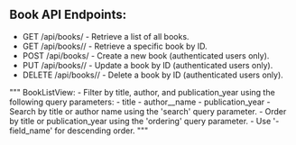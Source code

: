 ## Book API Endpoints:

- GET /api/books/ - Retrieve a list of all books.
- GET /api/books/<id>/ - Retrieve a specific book by ID.
- POST /api/books/ - Create a new book (authenticated users only).
- PUT /api/books/<id>/ - Update a book by ID (authenticated users only).
- DELETE /api/books/<id>/ - Delete a book by ID (authenticated users only).

"""
BookListView: - Filter by title, author, and publication_year using the following query parameters: - title - author\_\_name - publication_year - Search by title or author name using the 'search' query parameter. - Order by title or publication_year using the 'ordering' query parameter. - Use '-field_name' for descending order.
"""
